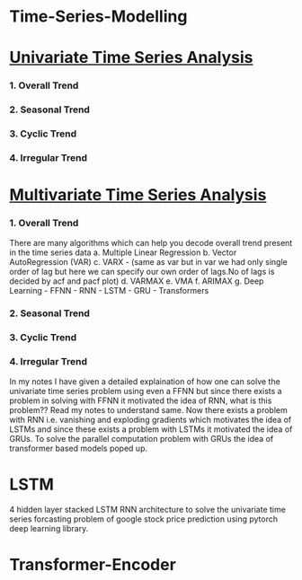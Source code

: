 # Time-Series-Modelling

# <ins> Univariate Time Series Analysis </ins>
### 1. Overall Trend
### 2. Seasonal Trend
### 3. Cyclic Trend
### 4. Irregular Trend

# <ins> Multivariate Time Series Analysis </ins>

### 1. Overall Trend
There are many algorithms which can help you decode overall trend present in the time series data 
a. Multiple Linear Regression
b. Vector AutoRegression (VAR)
c. VARX - (same as var but in var we had only single order of  lag but here we can specify our own order of lags.No of lags is decided by acf and pacf plot)
d. VARMAX
e. VMA
f. ARIMAX
g. Deep Learning 
    - FFNN
    - RNN
    - LSTM
    - GRU
    - Transformers


### 2. Seasonal Trend
### 3. Cyclic Trend
### 4. Irregular Trend



In my notes I have given a detailed explaination of how one can solve the univariate time series problem using even a FFNN but since there exists a problem in solving with FFNN it motivated the idea of RNN, what is this problem?? Read my notes to understand same. Now there exists a problem with RNN i.e. vanishing and exploding gradients which motivates the idea of LSTMs and since these exists a problem with LSTMs it motivated the idea of GRUs. To solve the parallel computation problem with GRUs the idea of transformer based models poped up.


# LSTM

4 hidden layer stacked LSTM RNN architecture to solve the univariate time series forcasting problem of google stock price prediction using pytorch deep learning library.


# Transformer-Encoder


